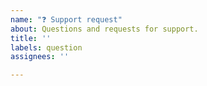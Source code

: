 ```yaml
---
name: "❓ Support request"
about: Questions and requests for support.
title: ''
labels: question
assignees: ''

---
```


<!-- 
Before to open a new thread, please be sure that you've already checked on:
- the list of Issues of the CRUD Service: https://github.com/mia-platform/crud-service/issues
- the list of Discussion on the Mia Platform Community (search by the 'CRUD Service' tag): https://github.com/mia-platform/community/discussions?discussions_q=label%3A%22CRUD+Service%22

In case you haven't found anything, please add a clear and concise description of what the question is.
Include also the version of the CRUD Service you're using.
-->